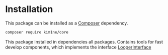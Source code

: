 # Installation

This package can be installed as a [Composer](https://getcomposer.org/) dependency.
```bash
composer require kim1ne/core
```

This package installed in dependencies all packages. Contains tools for fast develop components, which implements the interface [LooperInterface](https://github.com/kim1ne/kim1ne-core/blob/main/src/Core/LooperInterface.php)
